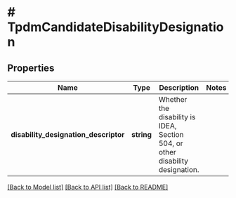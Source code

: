 # # TpdmCandidateDisabilityDesignation

## Properties

Name | Type | Description | Notes
------------ | ------------- | ------------- | -------------
**disability_designation_descriptor** | **string** | Whether the disability is IDEA, Section 504, or other disability designation. |

[[Back to Model list]](../../README.md#models) [[Back to API list]](../../README.md#endpoints) [[Back to README]](../../README.md)

